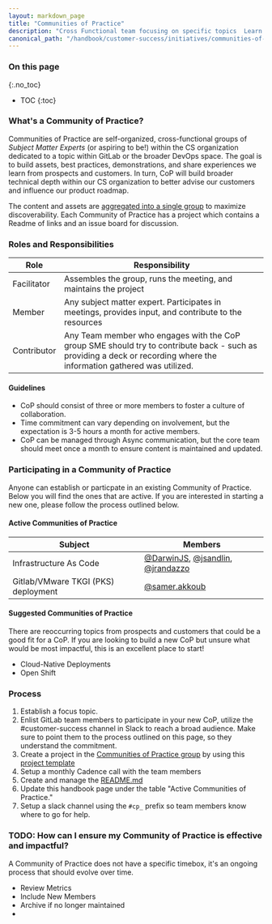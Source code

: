 ```yaml
---
layout: markdown_page
title: "Communities of Practice"
description: "Cross Functional team focusing on specific topics  Learn more!"
canonical_path: "/handbook/customer-success/initiatives/communities-of-practice/"
---
```


### On this page
{:.no_toc}

- TOC
{:toc}

### What's a Community of Practice?

Communities of Practice are self-organized, cross-functional groups of _Subject Matter Experts_ (or aspiring to be!) within the CS organization dedicated to a topic within GitLab or the broader DevOps space. The goal is to build assets, best practices, demonstrations, and share experiences we learn from prospects and customers. In turn, CoP will build broader technical depth within our CS organization to better advise our customers and influence our product roadmap.

The content and assets are [aggregated into a single group](https://gitlab.com/gitlab-com/customer-success/communities-of-practice) to maximize discoverability. Each Community of Practice has a project which contains a Readme of links and an issue board for discussion.


### Roles and Responsibilities

| Role                  | Responsibility                                                                                                                                                            |
|-----------------------|---------------------------------------------------------------------------------------------------------------------------------------------------------------------------|
| Facilitator           | Assembles the group, runs the meeting, and maintains the project                                                                                                          |
| Member                | Any subject matter expert. Participates in meetings, provides input, and contribute to the resources                                                                        |
| Contributor           | Any Team member who engages with the CoP group SME should try to contribute back - such as providing a deck or recording where the information gathered was utilized.     |

#### Guidelines

* CoP should consist of three or more members to foster a culture of collaboration.
* Time commitment can vary depending on involvement, but the expectation is 3-5 hours a month for active members. 
* CoP can be managed through Async communication, but the core team should meet once a month to ensure content is maintained and updated.

### Participating in a Community of Practice

Anyone can establish or particpate in an existing Community of Practice. Below you will find the ones that are active. If you are interested in starting a new one, please follow the process outlined below.

#### Active Communities of Practice

| Subject                             | Members                                                                                                                                                                   |
|-------------------------------------|---------------------------------------------------------------------------------------------------------------------------------------------------------------------------|
| Infrastructure As Code              | [@DarwinJS](https://gitlab.com/DarwinJS), [@jsandlin](https://gitlab.com/jsandlin), [@jrandazzo](https://gitlab.com/jrandazzo)                                                                                                                                            |
| Gitlab/VMware TKGI (PKS) deployment | [@samer.akkoub](https://gitlab.com/samer.akkoub)                                                                                                                                                             |

#### Suggested Communities of Practice

There are reoccurring topics from prospects and customers that could be a good fit for a CoP. If you are looking to build a new CoP but unsure what would be most impactful, this is an excellent place to start!

* Cloud-Native Deployments
* Open Shift

### Process

1. Establish a focus topic. 
2. Enlist GitLab team members to participate in your new CoP, utilize the #customer-success channel in Slack to reach a broad audience. Make sure to point them to the process outlined on this page, so they understand the commitment.
3. Create a project in the [Communities of Practice group](https://gitlab.com/gitlab-com/customer-success/communities-of-practice) by using this [project template](https://gitlab.com/gitlab-com/customer-success/communities-of-practice/project-template)
4. Setup a monthly Cadence call with the team members
5. Create and manage the [README.md](https://gitlab.com/gitlab-com/customer-success/communities-of-practice/project-template/-/blob/master/README.md)
6. Update this handbook page under the table "Active Communities of Practice."
7. Setup a slack channel using the `#cp_` prefix so team members know where to go for help.

### TODO: How can I ensure my Community of Practice is effective and impactful?

A Community of Practice does not have a specific timebox, it's an ongoing process that should evolve over time. 

* Review Metrics
* Include New Members
* Archive if no longer maintained
*
